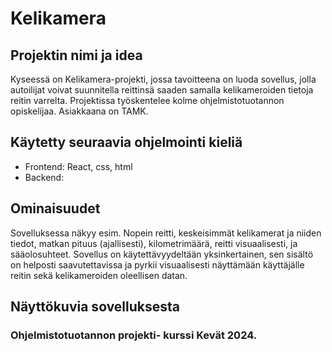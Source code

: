 # Kelikamera

## Projektin nimi ja idea

Kyseessä on Kelikamera-projekti, jossa tavoitteena on luoda sovellus, jolla autoilijat voivat suunnitella reittinsä saaden samalla kelikameroiden tietoja reitin varrelta. Projektissa työskentelee kolme ohjelmistotuotannon opiskelijaa.
Asiakkaana on TAMK.

## Käytetty seuraavia ohjelmointi kieliä

- Frontend: React, css, html
- Backend:

## Ominaisuudet

Sovelluksessa näkyy esim. Nopein reitti, keskeisimmät kelikamerat ja niiden tiedot, matkan pituus (ajallisesti), kilometrimäärä, reitti visuaalisesti, ja sääolosuhteet. Sovellus on käytettävyydeltään yksinkertainen, sen sisältö on helposti saavutettavissa ja pyrkii visuaalisesti näyttämään käyttäjälle reitin sekä kelikameroiden oleellisen datan.

## Näyttökuvia sovelluksesta

### Ohjelmistotuotannon projekti- kurssi Kevät 2024.
